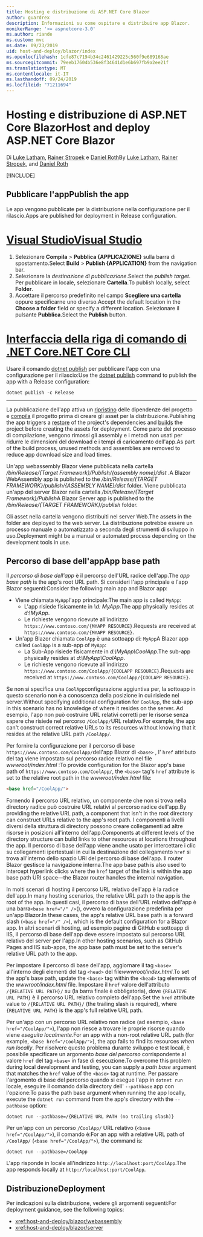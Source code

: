 ```yaml
---
title: Hosting e distribuzione di ASP.NET Core Blazor
author: guardrex
description: Informazioni su come ospitare e distribuire app Blazor.
monikerRange: '>= aspnetcore-3.0'
ms.author: riande
ms.custom: mvc
ms.date: 09/23/2019
uid: host-and-deploy/blazor/index
ms.openlocfilehash: 1cfe87c7194b34c2461429225c560f9e689168ae
ms.sourcegitcommit: 79eeb17604b536e8f34641d1e6b697fb9a2ee21f
ms.translationtype: MT
ms.contentlocale: it-IT
ms.lasthandoff: 09/24/2019
ms.locfileid: "71211694"
---
```

# <a name="host-and-deploy-aspnet-core-blazor"></a><span data-ttu-id="6e39d-103">Hosting e distribuzione di ASP.NET Core Blazor</span><span class="sxs-lookup"><span data-stu-id="6e39d-103">Host and deploy ASP.NET Core Blazor</span></span>

<span data-ttu-id="6e39d-104">Di [Luke Latham](https://github.com/guardrex), [Rainer Stropek](https://www.timecockpit.com) e [Daniel Roth](https://github.com/danroth27)</span><span class="sxs-lookup"><span data-stu-id="6e39d-104">By [Luke Latham](https://github.com/guardrex), [Rainer Stropek](https://www.timecockpit.com), and [Daniel Roth](https://github.com/danroth27)</span></span>

[!INCLUDE[](~/includes/blazorwasm-preview-notice.md)]

## <a name="publish-the-app"></a><span data-ttu-id="6e39d-105">Pubblicare l'app</span><span class="sxs-lookup"><span data-stu-id="6e39d-105">Publish the app</span></span>

<span data-ttu-id="6e39d-106">Le app vengono pubblicate per la distribuzione nella configurazione per il rilascio.</span><span class="sxs-lookup"><span data-stu-id="6e39d-106">Apps are published for deployment in Release configuration.</span></span>

# <a name="visual-studiotabvisual-studio"></a>[<span data-ttu-id="6e39d-107">Visual Studio</span><span class="sxs-lookup"><span data-stu-id="6e39d-107">Visual Studio</span></span>](#tab/visual-studio)

1. <span data-ttu-id="6e39d-108">Selezionare **Compila** > **Pubblica {APPLICAZIONE}** sulla barra di spostamento.</span><span class="sxs-lookup"><span data-stu-id="6e39d-108">Select **Build** > **Publish {APPLICATION}** from the navigation bar.</span></span>
1. <span data-ttu-id="6e39d-109">Selezionare la *destinazione di pubblicazione*.</span><span class="sxs-lookup"><span data-stu-id="6e39d-109">Select the *publish target*.</span></span> <span data-ttu-id="6e39d-110">Per pubblicare in locale, selezionare **Cartella**.</span><span class="sxs-lookup"><span data-stu-id="6e39d-110">To publish locally, select **Folder**.</span></span>
1. <span data-ttu-id="6e39d-111">Accettare il percorso predefinito nel campo **Scegliere una cartella** oppure specificarne uno diverso.</span><span class="sxs-lookup"><span data-stu-id="6e39d-111">Accept the default location in the **Choose a folder** field or specify a different location.</span></span> <span data-ttu-id="6e39d-112">Selezionare il pulsante **Pubblica**.</span><span class="sxs-lookup"><span data-stu-id="6e39d-112">Select the **Publish** button.</span></span>

# <a name="net-core-clitabnetcore-cli"></a>[<span data-ttu-id="6e39d-113">Interfaccia della riga di comando di .NET Core</span><span class="sxs-lookup"><span data-stu-id="6e39d-113">.NET Core CLI</span></span>](#tab/netcore-cli)

<span data-ttu-id="6e39d-114">Usare il comando [dotnet publish](/dotnet/core/tools/dotnet-publish) per pubblicare l'app con una configurazione per il rilascio:</span><span class="sxs-lookup"><span data-stu-id="6e39d-114">Use the [dotnet publish](/dotnet/core/tools/dotnet-publish) command to publish the app with a Release configuration:</span></span>

```dotnetcli
dotnet publish -c Release
```

---

<span data-ttu-id="6e39d-115">La pubblicazione dell'app attiva un [ripristino](/dotnet/core/tools/dotnet-restore) delle dipendenze del progetto e [compila](/dotnet/core/tools/dotnet-build) il progetto prima di creare gli asset per la distribuzione.</span><span class="sxs-lookup"><span data-stu-id="6e39d-115">Publishing the app triggers a [restore](/dotnet/core/tools/dotnet-restore) of the project's dependencies and [builds](/dotnet/core/tools/dotnet-build) the project before creating the assets for deployment.</span></span> <span data-ttu-id="6e39d-116">Come parte del processo di compilazione, vengono rimossi gli assembly e i metodi non usati per ridurre le dimensioni del download e i tempi di caricamento dell'app.</span><span class="sxs-lookup"><span data-stu-id="6e39d-116">As part of the build process, unused methods and assemblies are removed to reduce app download size and load times.</span></span>

<span data-ttu-id="6e39d-117">Un'app webassembly Blazor viene pubblicata nella cartella */bin/Release/{Target Framework}/Publish/{assembly nome}/dist* .</span><span class="sxs-lookup"><span data-stu-id="6e39d-117">A Blazor WebAssembly app is published to the */bin/Release/{TARGET FRAMEWORK}/publish/{ASSEMBLY NAME}/dist* folder.</span></span> <span data-ttu-id="6e39d-118">Viene pubblicata un'app del server Blazor nella cartella */bin/Release/{Target Framework}/Publish*</span><span class="sxs-lookup"><span data-stu-id="6e39d-118">A Blazor Server app is published to the */bin/Release/{TARGET FRAMEWORK}/publish* folder.</span></span>

<span data-ttu-id="6e39d-119">Gli asset nella cartella vengono distribuiti nel server Web.</span><span class="sxs-lookup"><span data-stu-id="6e39d-119">The assets in the folder are deployed to the web server.</span></span> <span data-ttu-id="6e39d-120">La distribuzione potrebbe essere un processo manuale o automatizzato a seconda degli strumenti di sviluppo in uso.</span><span class="sxs-lookup"><span data-stu-id="6e39d-120">Deployment might be a manual or automated process depending on the development tools in use.</span></span>

## <a name="app-base-path"></a><span data-ttu-id="6e39d-121">Percorso di base dell'app</span><span class="sxs-lookup"><span data-stu-id="6e39d-121">App base path</span></span>

<span data-ttu-id="6e39d-122">Il *percorso di base dell'app* è il percorso dell'URL radice dell'app.</span><span class="sxs-lookup"><span data-stu-id="6e39d-122">The *app base path* is the app's root URL path.</span></span> <span data-ttu-id="6e39d-123">Si consideri l'app principale e l'app Blazor seguenti:</span><span class="sxs-lookup"><span data-stu-id="6e39d-123">Consider the following main app and Blazor app:</span></span>

* <span data-ttu-id="6e39d-124">Viene chiamata `MyApp`l'app principale:</span><span class="sxs-lookup"><span data-stu-id="6e39d-124">The main app is called `MyApp`:</span></span>
  * <span data-ttu-id="6e39d-125">L'app risiede fisicamente in *\\d: MyApp*.</span><span class="sxs-lookup"><span data-stu-id="6e39d-125">The app physically resides at *d:\\MyApp*.</span></span>
  * <span data-ttu-id="6e39d-126">Le richieste vengono ricevute all'indirizzo `https://www.contoso.com/{MYAPP RESOURCE}`.</span><span class="sxs-lookup"><span data-stu-id="6e39d-126">Requests are received at `https://www.contoso.com/{MYAPP RESOURCE}`.</span></span>
* <span data-ttu-id="6e39d-127">Un'app Blazor chiamata `CoolApp` è una sottoapp di: `MyApp`</span><span class="sxs-lookup"><span data-stu-id="6e39d-127">A Blazor app called `CoolApp` is a sub-app of `MyApp`:</span></span>
  * <span data-ttu-id="6e39d-128">La Sub-App risiede fisicamente in *d:\\MyApp\\CoolApp*.</span><span class="sxs-lookup"><span data-stu-id="6e39d-128">The sub-app physically resides at *d:\\MyApp\\CoolApp*.</span></span>
  * <span data-ttu-id="6e39d-129">Le richieste vengono ricevute all'indirizzo `https://www.contoso.com/CoolApp/{COOLAPP RESOURCE}`.</span><span class="sxs-lookup"><span data-stu-id="6e39d-129">Requests are received at `https://www.contoso.com/CoolApp/{COOLAPP RESOURCE}`.</span></span>

<span data-ttu-id="6e39d-130">Se non si specifica una `CoolApp`configurazione aggiuntiva per, la sottoapp in questo scenario non è a conoscenza della posizione in cui risiede nel server.</span><span class="sxs-lookup"><span data-stu-id="6e39d-130">Without specifying additional configuration for `CoolApp`, the sub-app in this scenario has no knowledge of where it resides on the server.</span></span> <span data-ttu-id="6e39d-131">Ad esempio, l'app non può costruire URL relativi corretti per le risorse senza sapere che risiede nel percorso `/CoolApp/`URL relativo.</span><span class="sxs-lookup"><span data-stu-id="6e39d-131">For example, the app can't construct correct relative URLs to its resources without knowing that it resides at the relative URL path `/CoolApp/`.</span></span>

<span data-ttu-id="6e39d-132">Per fornire la configurazione per il percorso di base `https://www.contoso.com/CoolApp/`dell'app Blazor di `<base>` , l' `href` attributo del tag viene impostato sul percorso radice relativo nel file *wwwroot/index.html* :</span><span class="sxs-lookup"><span data-stu-id="6e39d-132">To provide configuration for the Blazor app's base path of `https://www.contoso.com/CoolApp/`, the `<base>` tag's `href` attribute is set to the relative root path in the *wwwroot/index.html* file:</span></span>

```html
<base href="/CoolApp/">
```

<span data-ttu-id="6e39d-133">Fornendo il percorso URL relativo, un componente che non si trova nella directory radice può costruire URL relativi al percorso radice dell'app.</span><span class="sxs-lookup"><span data-stu-id="6e39d-133">By providing the relative URL path, a component that isn't in the root directory can construct URLs relative to the app's root path.</span></span> <span data-ttu-id="6e39d-134">I componenti a livelli diversi della struttura di directory possono creare collegamenti ad altre risorse in posizioni all'interno dell'app.</span><span class="sxs-lookup"><span data-stu-id="6e39d-134">Components at different levels of the directory structure can build links to other resources at locations throughout the app.</span></span> <span data-ttu-id="6e39d-135">Il percorso di base dell'app viene anche usato per intercettare i clic su collegamenti ipertestuali in cui la destinazione del collegamento `href` si trova all'interno dello spazio URI del percorso di base dell'app. Il router Blazor gestisce la navigazione interna.</span><span class="sxs-lookup"><span data-stu-id="6e39d-135">The app base path is also used to intercept hyperlink clicks where the `href` target of the link is within the app base path URI space&mdash;the Blazor router handles the internal navigation.</span></span>

<span data-ttu-id="6e39d-136">In molti scenari di hosting il percorso URL relativo dell'app è la radice dell'app.</span><span class="sxs-lookup"><span data-stu-id="6e39d-136">In many hosting scenarios, the relative URL path to the app is the root of the app.</span></span> <span data-ttu-id="6e39d-137">In questi casi, il percorso di base dell'URL relativo dell'app è una barra`<base href="/" />`(), ovvero la configurazione predefinita per un'app Blazor.</span><span class="sxs-lookup"><span data-stu-id="6e39d-137">In these cases, the app's relative URL base path is a forward slash (`<base href="/" />`), which is the default configuration for a Blazor app.</span></span> <span data-ttu-id="6e39d-138">In altri scenari di hosting, ad esempio pagine di GitHub e sottoapp di IIS, il percorso di base dell'app deve essere impostato sul percorso URL relativo del server per l'app.</span><span class="sxs-lookup"><span data-stu-id="6e39d-138">In other hosting scenarios, such as GitHub Pages and IIS sub-apps, the app base path must be set to the server's relative URL path to the app.</span></span>

<span data-ttu-id="6e39d-139">Per impostare il percorso di base dell'app, aggiornare il tag `<base>` all'interno degli elementi del tag `<head>` del file*wwwroot/index.html*.</span><span class="sxs-lookup"><span data-stu-id="6e39d-139">To set the app's base path, update the `<base>` tag within the `<head>` tag elements of the *wwwroot/index.html* file.</span></span> <span data-ttu-id="6e39d-140">Impostare il `href` valore dell'attributo `/{RELATIVE URL PATH}/` su (la barra finale è obbligatoria), dove `{RELATIVE URL PATH}` è il percorso URL relativo completo dell'app.</span><span class="sxs-lookup"><span data-stu-id="6e39d-140">Set the `href` attribute value to `/{RELATIVE URL PATH}/` (the trailing slash is required), where `{RELATIVE URL PATH}` is the app's full relative URL path.</span></span>

<span data-ttu-id="6e39d-141">Per un'app con un percorso URL relativo non radice (ad esempio, `<base href="/CoolApp/">`), l'app non riesce a trovare le proprie risorse quando viene *eseguita localmente*.</span><span class="sxs-lookup"><span data-stu-id="6e39d-141">For an app with a non-root relative URL path (for example, `<base href="/CoolApp/">`), the app fails to find its resources *when run locally*.</span></span> <span data-ttu-id="6e39d-142">Per risolvere questo problema durante sviluppo e test locali, è possibile specificare un argomento *base del percorso* corrispondente al valore `href` del tag `<base>` in fase di esecuzione.</span><span class="sxs-lookup"><span data-stu-id="6e39d-142">To overcome this problem during local development and testing, you can supply a *path base* argument that matches the `href` value of the `<base>` tag at runtime.</span></span> <span data-ttu-id="6e39d-143">Per passare l'argomento di base del percorso quando si esegue l'app in `dotnet run` locale, eseguire il comando dalla directory dell' `--pathbase` app con l'opzione:</span><span class="sxs-lookup"><span data-stu-id="6e39d-143">To pass the path base argument when running the app locally, execute the `dotnet run` command from the app's directory with the `--pathbase` option:</span></span>

```dotnetcli
dotnet run --pathbase=/{RELATIVE URL PATH (no trailing slash)}
```

<span data-ttu-id="6e39d-144">Per un'app con un percorso `/CoolApp/` URL relativo (`<base href="/CoolApp/">`), il comando è:</span><span class="sxs-lookup"><span data-stu-id="6e39d-144">For an app with a relative URL path of `/CoolApp/` (`<base href="/CoolApp/">`), the command is:</span></span>

```dotnetcli
dotnet run --pathbase=/CoolApp
```

<span data-ttu-id="6e39d-145">L'app risponde in locale all'indirizzo `http://localhost:port/CoolApp`.</span><span class="sxs-lookup"><span data-stu-id="6e39d-145">The app responds locally at `http://localhost:port/CoolApp`.</span></span>

## <a name="deployment"></a><span data-ttu-id="6e39d-146">Distribuzione</span><span class="sxs-lookup"><span data-stu-id="6e39d-146">Deployment</span></span>

<span data-ttu-id="6e39d-147">Per indicazioni sulla distribuzione, vedere gli argomenti seguenti:</span><span class="sxs-lookup"><span data-stu-id="6e39d-147">For deployment guidance, see the following topics:</span></span>

* <xref:host-and-deploy/blazor/webassembly>
* <xref:host-and-deploy/blazor/server>
